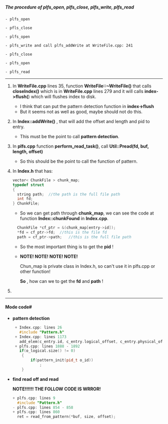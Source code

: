 ##### The procedure of plfs_open,  plfs_close, plfs_write, plfs_read
```
- plfs_open

- pfls_close

- plfs_open

- plfs_write and call plfs_addWrite at WriteFile.cpp: 241

- plfs_close

- plfs_open

- plfs_read
```

---



1. In **WriteFile.cpp** lines 35, function **WriteFile::~WriteFile()** that calls **closeIndex()** which is in **WriteFile.cpp** lines 279 and it will calls **index->flush(**) which will flushes index to disk.

   - I think that can put the pattern detection function in **index->flush** 
   - But it seems not as well as good, maybe should not do this.

2. In **Index::addWrite()** , that will add the offset and length and pid to entry.

   - This must be the point to call **pattern detection**. 

3. In **plfs.cpp** function **perform_read_task()**, call **Util::Pread(fd, buf, length, offset)**
   - So this should be the point to call the function of pattern.

4. In **Index.h** that has:

   ```c++
   vector< ChunkFile > chunk_map;
   typedef struct
   {
     string path;  //the path is the full file path
     int fd;
   } ChunkFile;
   ```

   - So we can get path through **chunk_map**, we can see the code at function **Index::chunkFound** in **Index.cpp**.

   ```c++
     ChunkFile *cf_ptr = &(chunk_map[entry->id]);
     *fd = cf_ptr->fd;	//this is the file fd
     path = cf_ptr->path;	//this is the full file path
   ```

   - So the most important thing is to get the **pid** ! 

   - **NOTE! NOTE! NOTE! NOTE!**

     Chun_map is private class in Index.h, so can't use it in plfs.cpp or other function!

     **So** , how can we to get the **fd** and **path** !

5. ​

---

#### Mode code#

- **pattern detection**

  ```c++
   + Index.cpp: lines 26
     #include "Pattern.h"
   + Index.cpp: lines 1173
     add_elem(c_entry.id, c_entry.logical_offset, c_entry.physical_offset, c_entry.length);
   + plfs.cpp: lines 1888 - 1892
     if(o_logical.size() != 0)
      {
          if(pattern_init(pid_t o_id))
              ;
      }
  ```

- **find read off and read** 

  **NOTE!!!!!!     THE FOLLOW CODE IS WRROR!** 

  ```c++
  + plfs.cpp: lines 9
    #include "Pattern.h"
  - plfs.cpp: lines 854 - 858
  + plfs.cpp: lines 860
    ret = read_from_pattern(*buf, size, offset);
  ```

  ​

